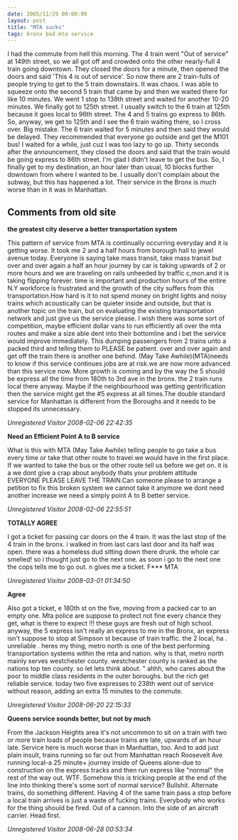 ```yaml
---
date: 2005/11/29 00:00:00
layout: post
title: "MTA sucks"
tags: bronx bad mta service
---
```


I had the commute from hell this morning. The 4 train went "Out of service" at 149th street, so we all got off and crowded onto the other nearly-full 4 train going downtown. They closed the doors for a minute, then opened the doors and said 'This 4 is out of service'. So now there are 2 train-fulls of people trying to get to the 5 train downstairs. It was chaos. I was able to squeeze onto the second 5 train that came by and then we waited there for like 10 minutes. We went 1 stop to 138th street and waited for another 10-20 minutes. We finally got to 125th street. I usually switch to the 6 train at 125th because it goes local to 96th street. The 4 and 5 trains go express to 86th. So, anyway, we get to 125th and I see the 6 train waiting there, so I cross over. Big mistake. The 6 train waited for 5 minutes and then said they would be delayed. They recommended that everyone go outside and get the M101 bus! I waited for a while, just cuz I was too lazy to go up. Thirty seconds after the announcement, they closed the doors and said that the train would be going express to 86th street. I'm glad I didn't leave to get the bus. So, I finally get to my destination, an hour later than usual, 10 blocks further downtown from where I wanted to be. I usually don't complain about the subway, but this has happened a lot. Their service in the Bronx is much worse than in it was in Manhattan.

<div id="comment-box">
<h2>Comments from old site</h2>

<div class="one-comment">
<p><b>the greatest city deserve a better transportation system</b></p>
<p>
This pattern of service from MTA is continually occurring everyday and
it is getting worse. It took me 2 and a half hours from borough hall
to jewel avenue today. Everyone is saying take mass transit, take mass
transit but over and over again a half an hour journey by car is
taking upwards of 2 or more hours and we are traveling on rails
unheeded by traffic c,mon.and it is taking flipping forever.  time is
important and production hours of the entire N.Y workforce is
frustrated and the growth of the city suffers from this
transportation.How hard is it to not spend money on bright lights and
noisy trains which acoustically can be quieter inside and outside, but
that is another topic on the train, but on evaluating the existing
transportation network and just give us the service please. I wish
there was some sort of competition, maybe efficient dollar vans to run
efficiently all over the mta routes and make a size able dent into
their bottomline and i bet the service would improve immediately. This
dumping passengers from 2 trains unto a packed third and telling them
to PLEASE be patient. over and over again and get off the train there
is another one behind. (May Take Awhile)(MTA)needs to know if this
service continues jobs are at risk.we are now more advanced than this
service now. More growth is coming and by the way the 5 should be
express all the time from 180th to 3rd ave in the bronx.  the 2 train
runs local there anyway. Maybe if the neighbourhood was getting
gentrification then the service might get the #5 express at all
times.The double standard service for Manhattan is different from the
Boroughs and it needs to be stopped its unnecessary.
</p>
<address class="signature">
<span class="author">Unregistered Visitor</span>
<span class="date">2008-02-06 22:42:35</span>
</address>
</div>

<div class="one-comment">
<p><b>Need an Efficient Point A to B service</b></p>
<p>
What is this with MTA (May Take Awhile) telling people to go take a
bus every time or take that other route to travel.we would have in the
first place. If we wanted to take the bus or the other route tell us
before we get on. it is a we dont give a crap about anybody thats your
problem attitude EVERYONE PLEASE LEAVE THE TRAIN.Can someone please
to arrange a petition to fix this broken system we cannot take it
anymore we dont need another increase we need a simply point A to B
better service.
</p>
<address class="signature">
<span class="author">Unregistered Visitor</span>
<span class="date">2008-02-06 22:55:51</span>
</address>
</div>

<div class="one-comment">
<p><b>TOTALLY AGREE</b></p>
<p>
I got a ticket for passing car doors on the 4 train. It was the last
stop of the 4 train in the bronx. i walked in from last cars last door
and its half was open. there was a homeless dud sitting down there
drunk. the whole car smelled! so i thought just go to the next one. as
soon i go to the next one the cops tells me to go out. n gives me a
ticket. F*** MTA
</p>
<address class="signature">
<span class="author">Unregistered Visitor</span>
<span class="date">2008-03-01 01:34:50</span>
</address>
</div>

<div class="one-comment">
<p><b>Agree</b></p>
<p>
Also got a ticket, e 180th st on the five, moving from a packed car to
an empty one. Mta police are suppose to protect not fine every chance
they get, what is there to expect !!! these guys are fresh out of high
school. anyway, the 5 express isn't really an express to me in the
Bronx, an express isn't suppose to stop at Simpson st because of train
traffic. the 2 local, ha . unreliable . heres my thing, metro north is
one of the best performing transportation systems within the mta and
nation. why is that, metro north mainly serves westchester
county. westchester county is ranked as the nations top ten county. so
let lets think about. " ahhh, who cares about the poor to middle class
residents in the outer boroughs. but the rich get reliable
service. today two five expresses to 238th went out of service without
reason, adding an extra 15 minutes to the commute.
</p>
<address class="signature">
<span class="author">Unregistered Visitor</span>
<span class="date">2008-06-20 22:15:33</span>
</address>
</div>

<div class="one-comment">
<p><b>Queens service sounds better, but not by much</b></p>
<p>
From the Jackson Heights area it's not uncommon to sit on a train with
two or more train loads of people because trains are late, upwards of
an hour late.  Service here is much worse than in Manhattan, too.  And
to add just plain insult, trains running so far out from Manhattan
reach Roosevelt Ave running local-a 25 minute+ journey inside of
Queens alone-due to construction on the express tracks and then run
express like "normal" the rest of the way out.  WTF.  Somehow this is
tricking people at the end of the line into thinking there's some sort
of normal service?  Bullshit.  Alternate trains, do something
different.  Having 4 of the same train pass a stop before a local
train arrives is just a waste of fucking trains.  Everybody who works
for the thing should be fired.  Out of a cannon.  Into the side of an
aircraft carrier.  Head first.
</p>
<address class="signature">
<span class="author">Unregistered Visitor</span>
<span class="date">2008-06-28 00:53:34</span>
</address>
</div>

</div>
